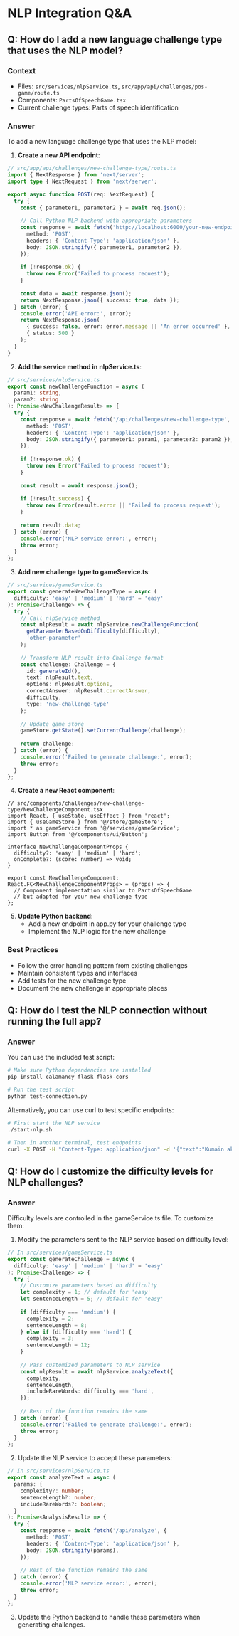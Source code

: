 # NLP Integration Q&A

## Q: How do I add a new language challenge type that uses the NLP model?

### Context
- Files: `src/services/nlpService.ts`, `src/app/api/challenges/pos-game/route.ts`
- Components: `PartsOfSpeechGame.tsx`
- Current challenge types: Parts of speech identification

### Answer
To add a new language challenge type that uses the NLP model:

1. **Create a new API endpoint**:
```typescript
// src/app/api/challenges/new-challenge-type/route.ts
import { NextResponse } from 'next/server';
import type { NextRequest } from 'next/server';

export async function POST(req: NextRequest) {
  try {
    const { parameter1, parameter2 } = await req.json();
    
    // Call Python NLP backend with appropriate parameters
    const response = await fetch('http://localhost:6000/your-new-endpoint', {
      method: 'POST',
      headers: { 'Content-Type': 'application/json' },
      body: JSON.stringify({ parameter1, parameter2 }),
    });
    
    if (!response.ok) {
      throw new Error('Failed to process request');
    }
    
    const data = await response.json();
    return NextResponse.json({ success: true, data });
  } catch (error) {
    console.error('API error:', error);
    return NextResponse.json(
      { success: false, error: error.message || 'An error occurred' },
      { status: 500 }
    );
  }
}
```

2. **Add the service method in nlpService.ts**:
```typescript
// src/services/nlpService.ts
export const newChallengeFunction = async (
  param1: string,
  param2: string
): Promise<NewChallengeResult> => {
  try {
    const response = await fetch('/api/challenges/new-challenge-type', {
      method: 'POST',
      headers: { 'Content-Type': 'application/json' },
      body: JSON.stringify({ parameter1: param1, parameter2: param2 }),
    });
    
    if (!response.ok) {
      throw new Error('Failed to process request');
    }
    
    const result = await response.json();
    
    if (!result.success) {
      throw new Error(result.error || 'Failed to process request');
    }
    
    return result.data;
  } catch (error) {
    console.error('NLP service error:', error);
    throw error;
  }
};
```

3. **Add new challenge type to gameService.ts**:
```typescript
// src/services/gameService.ts
export const generateNewChallengeType = async (
  difficulty: 'easy' | 'medium' | 'hard' = 'easy'
): Promise<Challenge> => {
  try {
    // Call nlpService method
    const nlpResult = await nlpService.newChallengeFunction(
      getParameterBasedOnDifficulty(difficulty),
      'other-parameter'
    );
    
    // Transform NLP result into Challenge format
    const challenge: Challenge = {
      id: generateId(),
      text: nlpResult.text,
      options: nlpResult.options,
      correctAnswer: nlpResult.correctAnswer,
      difficulty,
      type: 'new-challenge-type'
    };
    
    // Update game store
    gameStore.getState().setCurrentChallenge(challenge);
    
    return challenge;
  } catch (error) {
    console.error('Failed to generate challenge:', error);
    throw error;
  }
};
```

4. **Create a new React component**:
```tsx
// src/components/challenges/new-challenge-type/NewChallengeComponent.tsx
import React, { useState, useEffect } from 'react';
import { useGameStore } from '@/store/gameStore';
import * as gameService from '@/services/gameService';
import Button from '@/components/ui/Button';

interface NewChallengeComponentProps {
  difficulty?: 'easy' | 'medium' | 'hard';
  onComplete?: (score: number) => void;
}

export const NewChallengeComponent: React.FC<NewChallengeComponentProps> = (props) => {
  // Component implementation similar to PartsOfSpeechGame
  // but adapted for your new challenge type
};
```

5. **Update Python backend**:
   - Add a new endpoint in app.py for your challenge type
   - Implement the NLP logic for the new challenge

### Best Practices
- Follow the error handling pattern from existing challenges
- Maintain consistent types and interfaces
- Add tests for the new challenge type
- Document the new challenge in appropriate places

## Q: How do I test the NLP connection without running the full app?

### Answer
You can use the included test script:

```bash
# Make sure Python dependencies are installed
pip install calamancy flask flask-cors

# Run the test script
python test-connection.py
```

Alternatively, you can use curl to test specific endpoints:

```bash
# First start the NLP service
./start-nlp.sh

# Then in another terminal, test endpoints
curl -X POST -H "Content-Type: application/json" -d '{"text":"Kumain ako ng mansanas"}' http://localhost:6000/analyze
```

## Q: How do I customize the difficulty levels for NLP challenges?

### Answer
Difficulty levels are controlled in the gameService.ts file. To customize them:

1. Modify the parameters sent to the NLP service based on difficulty level:

```typescript
// In src/services/gameService.ts
export const generateChallenge = async (
  difficulty: 'easy' | 'medium' | 'hard' = 'easy'
): Promise<Challenge> => {
  try {
    // Customize parameters based on difficulty
    let complexity = 1; // default for 'easy'
    let sentenceLength = 5; // default for 'easy'
    
    if (difficulty === 'medium') {
      complexity = 2;
      sentenceLength = 8;
    } else if (difficulty === 'hard') {
      complexity = 3;
      sentenceLength = 12;
    }
    
    // Pass customized parameters to NLP service
    const nlpResult = await nlpService.analyzeText({
      complexity,
      sentenceLength,
      includeRareWords: difficulty === 'hard',
    });
    
    // Rest of the function remains the same
  } catch (error) {
    console.error('Failed to generate challenge:', error);
    throw error;
  }
};
```

2. Update the NLP service to accept these parameters:

```typescript
// In src/services/nlpService.ts
export const analyzeText = async (
  params: {
    complexity?: number;
    sentenceLength?: number;
    includeRareWords?: boolean;
  }
): Promise<AnalysisResult> => {
  try {
    const response = await fetch('/api/analyze', {
      method: 'POST',
      headers: { 'Content-Type': 'application/json' },
      body: JSON.stringify(params),
    });
    
    // Rest of the function remains the same
  } catch (error) {
    console.error('NLP service error:', error);
    throw error;
  }
};
```

3. Update the Python backend to handle these parameters when generating challenges.
